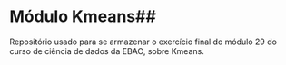 # Módulo Kmeans##

Repositório usado para se armazenar o exercício final do módulo 29 do curso de ciência de dados da EBAC, sobre Kmeans.

